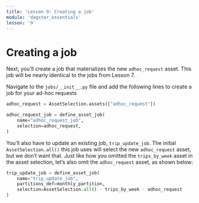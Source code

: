 ```yaml
---
title: 'Lesson 9: Creating a job'
module: 'dagster_essentials'
lesson: '9'
---
```


# Creating a job

Next, you’ll create a job that materializes the new `adhoc_request` asset. This job will be nearly identical to the jobs from Lesson 7.

Navigate to the `jobs/__init__.py` file and add the following lines to create a job for your ad-hoc requests

```python
adhoc_request = AssetSelection.assets(["adhoc_request"])

adhoc_request_job = define_asset_job(
    name="adhoc_request_job",
    selection=adhoc_request,
)
```

You’ll also have to update an existing job, `trip_update_job`. The initial `AssetSelection.all()` this job uses will select the new `adhoc_request` asset, but we don’t want that. Just like how you omitted the `trips_by_week` asset in the asset selection, let’s also omit the `adhoc_request` asset, as shown below:

```python
trip_update_job = define_asset_job(
    name="trip_update_job",
    partitions_def=monthly_partition,
    selection=AssetSelection.all() - trips_by_week - adhoc_request
)
```
